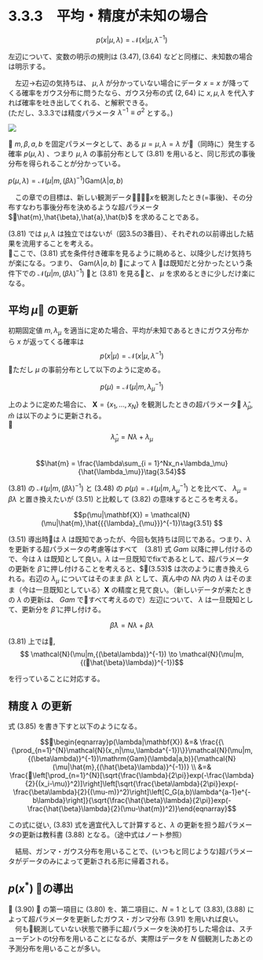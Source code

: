 # 3.3.3　平均・精度が未知の場合


$$ p(x|\mu,\lambda) = \mathcal{N}(x|\mu,{\lambda}^{-1}) \tag{3.80}$$

左辺について、変数の明示の規則は $(3.47),(3.64)$ などと同様に、未知数の場合は明示する。  

　左辺→右辺の気持ちは、 $\mu,\lambda$ が分かっていない場合にデータ $x = x$ が降ってくる確率をガウス分布に問うたなら、ガウス分布の式 $(2,64)$  に $x,\mu,{\lambda}$ を代入すれば確率を吐き出してくれる、と解釈できる。  
(ただし、3.3.3では精度パラメータ ${\lambda}^{-1} \equiv {\sigma}^{2}$ とする。)

 ![](./img/i2.png)  


$m,\beta,a,b$ を固定パラメータとして、ある $\mu = \mu, \lambda = \lambda$ が（同時に）発生する確率  $p(\mu,\lambda)$ 、つまり $\mu, \lambda$ の事前分布として $(3.81)$ を用いると、同じ形式の事後分布を得られることが分かっている。  

 $p(\mu, \lambda) = \mathcal{N}(\mu|m,{(\beta\lambda)}^{-1})\mathrm{Gam}(\lambda|a,b)\tag{3.81}$

 　この章での目標は、新しい観測データ$x$を観測したとき(=事後)、その分布すなわち事後分布を決めるような超パラメータ $\hat{m},\hat{\beta},\hat{a},\hat{b}$ を求めることである。

$(3.81)$ では $\mu,\lambda$ は独立ではないが（図3.5の3番目）、それぞれの以前導出した結果を流用することを考える。   
 
  ここで、$(3.81)$ 式を条件付き確率を見るように眺めると、以降少しだけ気持ちが楽になる。つまり、 $\mathrm{Gam}(\lambda|a,b)$ によって $\lambda$
は既知だと分かったという条件下での $\mathcal{N}(\mu|m,{(\beta\lambda)}^{-1})$  と $(3.81)$ を見ると、 $\mu$ を求めるときに少しだけ楽になる。
## 平均 $\mu$ の更新
初期固定値 $m,{\lambda}_{\mu}$ を適当に定めた場合、平均が未知であるときにガウス分布から $x$ が返ってくる確率は  
$$p(x|\mu) = \mathcal{N}(x|\mu,{\lambda}^{-1})\tag{3.47}$$

 ただし $\mu$ の事前分布として以下のように定める。  

   $$ p(\mu)=\mathcal{N}(\mu|m,{{\lambda}_{\mu}}^{-1})\tag{3.48}$$

  上のように定めた場合に、 $\mathbf{X}={\{x_1,...,x_N\}}$ を観測したときの超パラメータ $\hat{\lambda}_{\mu},\hat{m}$ は以下のように更新される。  
  
  $$\hat{\lambda}_{\mu} = N\lambda + \lambda_\mu\tag{3.53}$$  
  $$\hat{m} = \frac{\lambda\sum_{i = 1}^Nx_n+\lambda_\mu}{\hat{\lambda_\mu}}\tag{3.54}$$

  $(3.81)$ の $\mathcal{N}(\mu|m,{(\beta\lambda)}^{-1})$ と $(3.48)$ の $p(\mu)=\mathcal{N}(\mu|m,{{\lambda}_{\mu}}^{-1})$ とを比べて、 $\lambda_\mu = \beta\lambda$ と置き換えたいが $(3.51)$ と比較して $(3.82)$ の意味するところを考える。

   $$p(\mu|\mathbf{X}) = \mathcal{N}(\mu|\hat{m},\hat{{{\lambda}_{\mu}}}^{-1})\tag{3.51} $$

  $(3.51)$ 導出時は $\lambda$ は既知であったが、今回も気持ちは同じである。つまり、$\lambda$ を更新する超パラメータの考慮等はすべて　$(3.81)$ 式 $Gam$ 以降に押し付けるので、今は $\lambda$ は既知として良い。$\lambda$ は一旦既知でfixであるとして、超パラメータの更新を $\hat{\beta}$ に押し付けることを考えると、$(3.53)$ は次のように書き換えられる。右辺の $\lambda_\mu$ についてはそのまま $\beta\lambda$ として、真ん中の $N\lambda$ 内の $\lambda$ はそのまま（今は一旦既知としている）$\mathbf{X}$ の精度と見て良い。（新しいデータが来たときの $\lambda$ の更新は、 $Gam$ ですべて考えるので）左辺について、 $\lambda$ は一旦既知として、更新分を $\hat{\beta}$ に押し付ける。

   $$\hat{\beta}\lambda = N\lambda + \beta\lambda \tag{3.53'}$$

  $(3.81)$ 上では,
  $$ \mathcal{N}(\mu|m,{(\beta\lambda)}^{-1}) \to \mathcal{N}(\mu|m,{(\hat{\beta}\lambda)}^{-1})$$

   を行っていることに対応する。
## 精度 $\lambda$ の更新
  式 $(3.85)$ を書き下すと以下のようになる。

  $$\begin{eqnarray}p(\lambda|\mathbf{X}) &=& \frac{{\{\prod_{n=1}^{N}\mathcal{N}(x_n|\mu,\lambda^{-1})\}}\mathcal{N}(\mu|m,{(\beta\lambda)}^{-1})\mathrm{Gam}(\lambda|a,b)}{\mathcal{N}(\mu|\hat{m},{(\hat{\beta}\lambda)}^{-1})} \\ &=& \frac{\left[\prod_{n=1}^{N}[\sqrt{\frac{\lambda}{2\pi}}exp(-\frac{\lambda}{2}{(x_i-\mu)}^2)]\right]\left[\sqrt{\frac{\beta\lambda}{2\pi}}exp(-\frac{\beta\lambda}{2}{(\mu-m)}^2)\right]\left[C_G(a,b)\lambda^{a-1}e^{-b\lambda}\right]}{\sqrt{\frac{\hat{\beta}\lambda}{2\pi}}exp(-\frac{\hat{\beta}\lambda}{2}(\mu-\hat{m})^2)}\end{eqnarray}$$

この式に従い, $(3.83)$ 式を適宜代入して計算すると、$\lambda$ の更新を担う超パラメータの更新は教科書 $(3.88)$ となる。（途中式はノート参照）

　結局、ガンマ・ガウス分布を用いることで、(いつもと同じような)超パラメータがデータのみによって更新される形に帰着される。

## $p(x^{ * })$ の導出
 $(3.90)$  の第一項目に $(3.80)$ を、第二項目に、$N=1$ として $(3.83),(3.88)$ によって超パラメータを更新したガウス・ガンマ分布 $(3.91)$ を用いれば良い。
　何も観測していない状態で勝手に超パラメータを決め打ちした場合は、スチューデントのt分布を用いることになるが、実際はデータを $N$ 個観測したあとの予測分布を用いることが多い。
